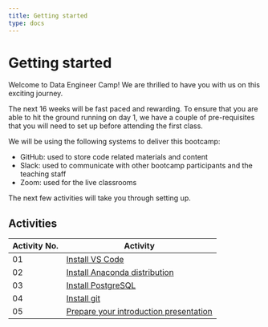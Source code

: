 ```yaml
---
title: Getting started
type: docs
---
```


# Getting started

Welcome to Data Engineer Camp! We are thrilled to have you with us on this exciting journey. 

The next 16 weeks will be fast paced and rewarding. To ensure that you are able to hit the ground running on day 1, we have a couple of pre-requisites that you will need to set up before attending the first class. 

We will be using the following systems to deliver this bootcamp: 
- GitHub: used to store code related materials and content
- Slack: used to communicate with other bootcamp participants and the teaching staff
- Zoom: used for the live classrooms

The next few activities will take you through setting up. 

## Activities

| Activity No. | Activity | 
| - | - | 
| 01 | [Install VS Code](./docs/1-install-vs-code) | 
| 02 | [Install Anaconda distribution](./docs/2-install-anaconda-distribution) | 
| 03 | [Install PostgreSQL](./docs/3-install-postgresql) | 
| 04 | [Install git](./docs/4-install-git) | 
| 05 | [Prepare your introduction presentation](./docs/5-intro-presentation) | 
